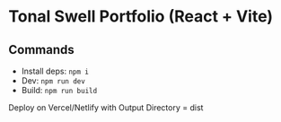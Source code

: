 # Tonal Swell Portfolio (React + Vite)
## Commands
- Install deps: `npm i`
- Dev: `npm run dev`
- Build: `npm run build`

Deploy on Vercel/Netlify with Output Directory = dist
